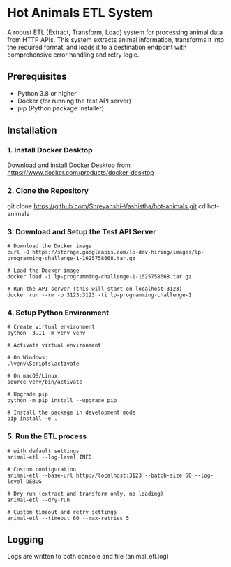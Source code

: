 # Hot Animals ETL System

A robust ETL (Extract, Transform, Load) system for processing animal data from HTTP APIs. This system extracts animal information, transforms it into the required format, and loads it to a destination endpoint with comprehensive error handling and retry logic.

## Prerequisites

- Python 3.8 or higher
- Docker (for running the test API server)
- pip (Python package installer)

## Installation

### 1. Install Docker Desktop

Download and install Docker Desktop from https://www.docker.com/products/docker-desktop

### 2. Clone the Repository

git clone https://github.com/Shreyanshi-Vashistha/hot-animals.git
cd hot-animals

### 3. Download and Setup the Test API Server

    # Download the Docker image
    curl -O https://storage.googleapis.com/lp-dev-hiring/images/lp-programming-challenge-1-1625758668.tar.gz

    # Load the Docker image
    docker load -i lp-programming-challenge-1-1625758668.tar.gz

    # Run the API server (this will start on localhost:3123)
    docker run --rm -p 3123:3123 -ti lp-programming-challenge-1

### 4. Setup Python Environment

    # Create virtual environment
    python -3.11 -m venv venv

    # Activate virtual environment

    # On Windows:
    .\venv\Scripts\activate

    # On macOS/Linux:
    source venv/bin/activate

    # Upgrade pip
    python -m pip install --upgrade pip

    # Install the package in development mode
    pip install -e .

### 5. Run the ETL process

    # with default settings
    animal-etl --log-level INFO

    # Custom configuration
    animal-etl --base-url http://localhost:3123 --batch-size 50 --log-level DEBUG

    # Dry run (extract and transform only, no loading)
    animal-etl --dry-run

    # Custom timeout and retry settings
    animal-etl --timeout 60 --max-retries 5

## Logging

Logs are written to both console and file (animal_etl.log)